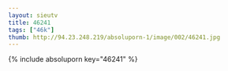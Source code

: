 ```yaml
--- 
layout: sieutv
title: 46241
tags: ["46k"]
thumb: http://94.23.248.219/absoluporn-1/image/002/46241.jpg
---
```

{% include absoluporn key="46241" %} 
